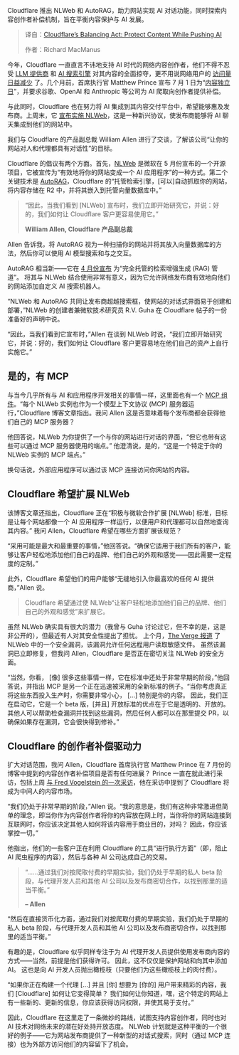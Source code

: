 <!--
title: Cloudflare的平衡术：保护内容，推进AI
cover: https://cdn.thenewstack.io/media/2025/09/9783e2cc-fellipe-ditadi-rvy2h0nm0-i-unsplashb.jpg
summary: Cloudflare 推出 NLWeb 和 AutoRAG，助力网站实现 AI 对话功能，同时探索内容创作者补偿机制，旨在平衡内容保护与 AI 发展。
-->

Cloudflare 推出 NLWeb 和 AutoRAG，助力网站实现 AI 对话功能，同时探索内容创作者补偿机制，旨在平衡内容保护与 AI 发展。

> 译自：[Cloudflare’s Balancing Act: Protect Content While Pushing AI](https://thenewstack.io/cloudflares-balancing-act-protect-content-while-pushing-ai/)
> 
> 作者：Richard MacManus

今年，Cloudflare 一直直言不讳地支持 AI 时代的网络内容创作者，他们不得不忍受 [LLM 提供商](https://thenewstack.io/gpt-5-a-choose-your-own-adventure-for-frontend-developers/) 和 [AI 搜索引擎](https://thenewstack.io/is-ai-the-ultimate-version-of-google-as-larry-page-wanted/) 对其内容的全面掠夺，更不用说网络用户的 [访问量日益减少](https://thenewstack.io/google-ai-overviews-and-citations-tips-for-web-publishers/) 了。几个月前，首席执行官 Matthew Prince 宣布 7 月 1 日为“[内容独立日](https://blog.cloudflare.com/content-independence-day-no-ai-crawl-without-compensation/)”，并要求谷歌、OpenAI 和 Anthropic 等公司为 AI 爬取向创作者提供补偿。

与此同时，Cloudflare 也在努力将 AI 集成到其内容交付平台中，希望能够惠及发布商。上周末，它 [宣布实施 NLWeb](https://blog.cloudflare.com/conversational-search-with-nlweb-and-autorag/)，这是一种新兴协议，使发布商能够将 AI 聊天集成到他们的网站中。

我们与 Cloudflare 的产品副总裁 William Allen 进行了交谈，了解该公司“让你的网站对人和代理都具有对话性”的目标。

Cloudflare 的倡议有两个方面。首先，[NLWeb](https://github.com/nlweb-ai/) 是微软在 5 月份宣布的一个开源项目，它被宣传为“有效地将你的网站变成一个 AI 应用程序”的一种方式。第二个关键技术是 [AutoRAG](https://developers.cloudflare.com/autorag/)，Cloudflare 的“托管检索引擎，[可以]自动抓取你的网站，将内容存储在 R2 中，并将其嵌入到托管向量数据库中。”

> “因此，当我们看到 [NLWeb] 宣布时，我们立即开始研究它，并说：好的，我们如何让 Cloudflare 客户更容易使用它。”
> 
> **William Allen, Cloudflare 产品副总裁**

Allen 告诉我，将 AutoRAG 视为一种扫描你的网站并将其放入向量数据库的方法，然后你可以使用 AI 模型搜索和与之交互。

AutoRAG 相当新——它在 [4 月份宣布](https://blog.cloudflare.com/introducing-autorag-on-cloudflare/) 为“完全托管的检索增强生成 (RAG) 管道”。 将其与 NLWeb 结合使用非常有意义，因为它允许网络发布商有效地向他们的网站添加自定义 AI 搜索机器人。

“NLWeb 和 AutoRAG 共同让发布商超越搜索框，使网站的对话式界面易于创建和部署，”NLWeb 的创建者兼微软技术研究员 R.V. Guha 在 Cloudflare 帖子的一份准备好的声明中说。

“因此，当我们看到它宣布时，”Allen 在谈到 NLWeb 时说，“我们立即开始研究它，并说：好的，我们如何让 Cloudflare 客户更容易地在他们自己的资产上自行实施它。”

## 是的，有 MCP

与当今几乎所有与 AI 和应用程序开发相关的事情一样，这里面也有一个 [MCP 组件](https://thenewstack.io/mcp-the-missing-link-between-ai-agents-and-apis/)。“每个 NLWeb 实例也作为一个模型上下文协议 (MCP) 服务器运行，”Cloudflare 博客文章指出。我问 Allen 这是否意味着每个发布商都会获得他们自己的 MCP 服务器？

他回答说，NLWeb 为你提供了一个与你的网站进行对话的界面，“但它也带有这些可以通过 MCP 服务器使用的端点。” 他澄清说，是的，“这是一个特定于你的 NLWeb 实例的 MCP 端点。”

换句话说，外部应用程序可以通过该 MCP 连接访问你网站的内容。

## Cloudflare 希望扩展 NLWeb

该博客文章还指出，Cloudflare 正在“积极与微软合作扩展 [NLWeb] 标准，目标是让每个网站都像一个 AI 应用程序一样运行，以便用户和代理都可以自然地查询其内容。” 我问 Allen，Cloudflare 希望在哪些方面扩展该规范？

“采用可能是最大和最重要的事情，”他回答说。“确保它适用于我们所有的客户，能够让客户轻松地添加他们自己的品牌、他们自己的外观和感觉——因此需要一定程度的定制。”

此外，Cloudflare 希望他们的用户能够“无缝地引入你最喜欢的任何 AI 提供商，”Allen 说。

> Cloudflare 希望通过使 NLWeb“让客户轻松地添加他们自己的品牌、他们自己的外观和感觉”来扩展它。

虽然 NLWeb 确实具有很大的潜力（我曾与 Guha 讨论过它，但不幸的是，这是非公开的），但最近有人对其安全性提出了担忧。 上个月，[The Verge 报道](https://www.theverge.com/news/719617/microsoft-nlweb-security-flaw-agentic-web) 了 NLWeb 中的一个安全漏洞，该漏洞允许任何远程用户读取敏感文件。 虽然该漏洞已立即修复，但我问 Allen，Cloudflare 是否正在密切关注 NLWeb 的安全方面。

“当然，你看， [像] 很多这些事情一样，它在标准中还处于非常早期的阶段，”他回答说，并指出 MCP 是另一个正在迅速被采用的全新标准的例子。“当你考虑真正将这些东西投入生产时，你需要非常小心， […] 特别是你的内容。 因此，我们正在启动它，它是一个 beta 版，[并且] 开放标准的优点在于它是透明的、开放的。 其他人可以帮助检查漏洞并找到这些漏洞，然后任何人都可以在那里提交 PR，以确保如果存在漏洞，它会很快得到修补。”

## Cloudflare 的创作者补偿驱动力

扩大对话范围，我问 Allen，Cloudflare 首席执行官 Matthew Prince 在 7 月份的博客中提到的内容创作者补偿项目是否有任何进展？ Prince 一直在就此进行采访，包括上周 [与 Fred Vogelstein 的一次采访](https://crazystupidtech.com/2025/08/30/cloudflares-ceo-wants-to-save-the-web-from-ais-oligarchs-heres-why-his-plan-isnt-crazy/)，他在采访中提到了 Cloudflare 将成为中间人的内容市场。

“我们仍处于非常早期的阶段，”Allen 说。“我的意思是，我们有这种非常激进但简单的理念，即当你作为内容创作者将你的内容放在网上时，当你将你的网站连接到互联网时，你应该决定其他人如何将该内容用于商业目的，对吗？ 因此，你应该掌控一切。”

他指出，他们的一些客户正在利用 Cloudflare 的工具“进行执行方面”（即，阻止 AI 爬虫程序的内容），然后与各种 AI 公司达成自己的交易。

> “……通过我们对按爬取付费的早期实验，我们仍处于早期的私人 beta 阶段，与代理开发人员和其他 AI 公司以及发布商密切合作，以找到那里的适当平衡。”
> 
> **– Allen**

“然后在直接货币化方面，通过我们对按爬取付费的早期实验，我们仍处于早期的私人 beta 阶段，与代理开发人员和其他 AI 公司以及发布商密切合作，以找到那里的适当平衡。”

有趣的是，Cloudflare 似乎同样专注于为 AI 代理开发人员提供使用发布商内容的方式——当然，前提是他们获得许可。 因此，这不仅仅是保护网站和向其中添加 AI。 这也是向 AI 开发人员抛出橄榄枝（只要他们为这些橄榄枝上的肉付费）。

“如果你正在构建一个代理 […] 并且 [你] 想要为 [你的] 用户带来精彩的内容，我们 [Cloudflare] 如何让它变得简单？ 我们如何让你知道，嘿，这个特定的网站上有一些新的、更新的信息，你应该获得访问权限，并使其易于支付。”

因此，Cloudflare 在这里走了一条微妙的路线，试图支持内容创作者，同时也对 AI 技术对网络未来的潜在好处持开放态度。 NLWeb 计划就是这种平衡的一个很好的例子——它为网站发布商提供了一种新型的对话式搜索，同时（通过 MCP 连接）也为外部方访问他们的内容留下了机会。